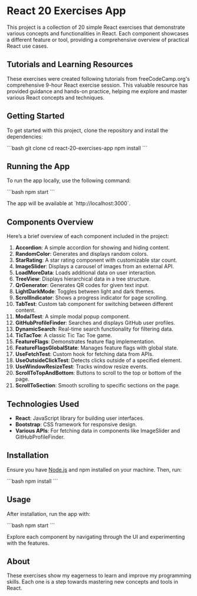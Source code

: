 # React 20 Exercises App

This project is a collection of 20 simple React exercises that demonstrate various concepts and functionalities in React. Each component showcases a different feature or tool, providing a comprehensive overview of practical React use cases.

## Tutorials and Learning Resources

These exercises were created following tutorials from freeCodeCamp.org's comprehensive 9-hour React exercise session. This valuable resource has provided guidance and hands-on practice, helping me explore and master various React concepts and techniques.

## Getting Started

To get started with this project, clone the repository and install the dependencies:

\`\`\`bash
git clone <repository-url>
cd react-20-exercises-app
npm install
\`\`\`

## Running the App

To run the app locally, use the following command:

\`\`\`bash
npm start
\`\`\`

The app will be available at \`http://localhost:3000\`.

## Components Overview

Here’s a brief overview of each component included in the project:

1. **Accordion**: A simple accordion for showing and hiding content.
2. **RandomColor**: Generates and displays random colors.
3. **StarRating**: A star rating component with customizable star count.
4. **ImageSlider**: Displays a carousel of images from an external API.
5. **LoadMoreData**: Loads additional data on user interaction.
6. **TreeView**: Displays hierarchical data in a tree structure.
7. **QrGenerator**: Generates QR codes for given text input.
8. **LightDarkMode**: Toggles between light and dark themes.
9. **ScrollIndicator**: Shows a progress indicator for page scrolling.
10. **TabTest**: Custom tab component for switching between different content.
11. **ModalTest**: A simple modal popup component.
12. **GitHubProfileFinder**: Searches and displays GitHub user profiles.
13. **DynamicSearch**: Real-time search functionality for filtering data.
14. **TicTacToe**: A classic Tic Tac Toe game.
15. **FeatureFlags**: Demonstrates feature flag implementation.
16. **FeatureFlagsGlobalState**: Manages feature flags with global state.
17. **UseFetchTest**: Custom hook for fetching data from APIs.
18. **UseOutsideClickTest**: Detects clicks outside of a specified element.
19. **UseWindowResizeTest**: Tracks window resize events.
20. **ScrollToTopAndBottom**: Buttons to scroll to the top or bottom of the page.
21. **ScrollToSection**: Smooth scrolling to specific sections on the page.

## Technologies Used

- **React**: JavaScript library for building user interfaces.
- **Bootstrap**: CSS framework for responsive design.
- **Various APIs**: For fetching data in components like ImageSlider and GitHubProfileFinder.

## Installation

Ensure you have [Node.js](https://nodejs.org/) and npm installed on your machine. Then, run:

\`\`\`bash
npm install
\`\`\`

## Usage

After installation, run the app with:

\`\`\`bash
npm start
\`\`\`

Explore each component by navigating through the UI and experimenting with the features.

## About

These exercises show my eagerness to learn and improve my programming skills. Each one is a step towards mastering new concepts and tools in React.
